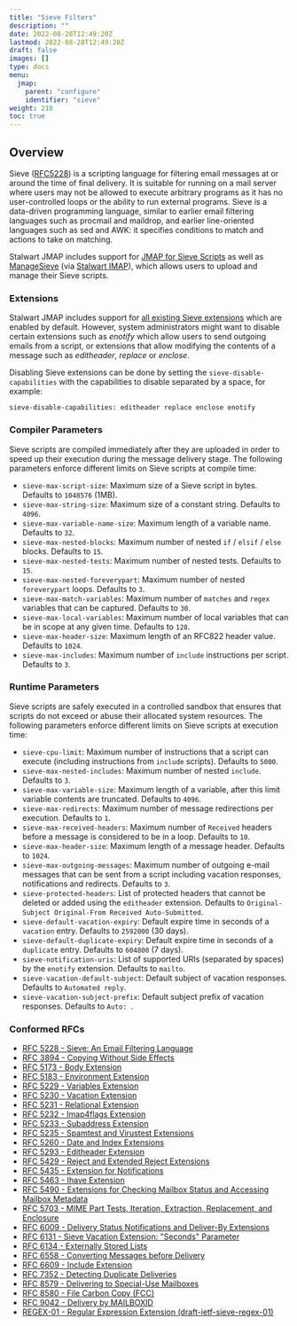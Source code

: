 ```yaml
---
title: "Sieve Filters"
description: ""
date: 2022-08-28T12:49:20Z
lastmod: 2022-08-28T12:49:20Z
draft: false
images: []
type: docs
menu:
  jmap:
    parent: "configure"
    identifier: "sieve"
weight: 210
toc: true
---
```


## Overview

Sieve ([RFC5228](https://www.rfc-editor.org/rfc/rfc5228.html)) is a scripting language for filtering email messages at or around the time of final delivery.
It is suitable for running on a mail server where users may not be allowed to execute arbitrary programs 
as it has no user-controlled loops or the ability to run external programs.
Sieve is a data-driven programming language, similar to earlier email filtering languages such as procmail and 
maildrop, and earlier line-oriented languages such as sed and AWK: it specifies conditions to match and actions 
to take on matching.

Stalwart JMAP includes support for [JMAP for Sieve Scripts](https://www.ietf.org/archive/id/draft-ietf-jmap-sieve-12.html) as well as [ManageSieve](https://datatracker.ietf.org/doc/html/rfc5804) (via [Stalwart IMAP](/imap/configure/sieve/)), which allows
users to upload and manage their Sieve scripts.

### Extensions

Stalwart JMAP includes support for [all existing Sieve extensions](https://www.iana.org/assignments/sieve-extensions/sieve-extensions.xhtml) which are enabled
by default. However, system administrators might want to disable certain extensions such as *enotify* which allow users to send outgoing emails from
a script, or extensions that allow modifying the contents of a message such as *editheader*, *replace* or *enclose*.

Disabling Sieve extensions can be done by setting the ``sieve-disable-capabilities`` with the capabilities to disable separated by a space, for example:

```
sieve-disable-capabilities: editheader replace enclose enotify
```

### Compiler Parameters

Sieve scripts are compiled immediately after they are uploaded in order to speed up their execution during 
the message delivery stage. The following parameters enforce different limits on Sieve scripts at compile time:

- ``sieve-max-script-size``: Maximum size of a Sieve script in bytes. Defaults to ``1048576`` (1MB).
- ``sieve-max-string-size``: Maximum size of a constant string. Defaults to ``4096``.
- ``sieve-max-variable-name-size``: Maximum length of a variable name. Defaults to ``32``.
- ``sieve-max-nested-blocks``: Maximum number of nested ``if`` / ``elsif`` / ``else`` blocks. Defaults to ``15``.
- ``sieve-max-nested-tests``: Maximum number of nested tests. Defaults to ``15``.
- ``sieve-max-nested-foreverypart``: Maximum number of nested ``foreverypart`` loops. Defaults to ``3``.
- ``sieve-max-match-variables``: Maximum number of ``matches`` and ``regex`` variables that can be captured. Defaults to ``30``.
- ``sieve-max-local-variables``: Maximum number of local variables that can be in scope at any given time. Defaults to ``128``.
- ``sieve-max-header-size``: Maximum length of an RFC822 header value. Defaults to ``1024``.
- ``sieve-max-includes``: Maximum number of ``include`` instructions per script. Defaults to ``3``.
 

### Runtime Parameters

Sieve scripts are safely executed in a controlled sandbox that ensures that scripts do not exceed or abuse their
allocated system resources. The following parameters enforce different limits on Sieve scripts at execution time:

- ``sieve-cpu-limit``: Maximum number of instructions that a script can execute (including instructions from ``include`` scripts). Defaults to ``5000``.
- ``sieve-max-nested-includes``: Maximum number of nested ``include``. Defaults to ``3``.
- ``sieve-max-variable-size``: Maximum length of a variable, after this limit variable contents are truncated. Defaults to ``4096``.
- ``sieve-max-redirects``: Maximum number of message redirections per execution. Defaults to ``1``.
- ``sieve-max-received-headers``: Maximum number of ``Received`` headers before a message is considered to be in a loop. Defaults to ``10``.
- ``sieve-max-header-size``: Maximum length of a message header. Defaults to ``1024``.
- ``sieve-max-outgoing-messages``: Maximum number of outgoing e-mail messages that can be sent from a script including vacation responses, notifications and redirects. Defaults to ``3``.
- ``sieve-protected-headers``: List of protected headers that cannot be deleted or added using the ``editheader`` extension. Defaults to ``Original-Subject Original-From Received Auto-Submitted``.
- ``sieve-default-vacation-expiry``: Default expire time in seconds of a ``vacation`` entry. Defaults to ``2592000`` (30 days).
- ``sieve-default-duplicate-expiry``: Default expire time in seconds of a ``duplicate`` entry. Defaults to ``604800`` (7 days).
- ``sieve-notification-uris``: List of supported URIs (separated by spaces) by the ``enotify`` extension. Defaults to ``mailto``.
- ``sieve-vacation-default-subject``: Default subject of vacation responses. Defaults to ``Automated reply``.
- ``sieve-vacation-subject-prefix``: Default subject prefix of vacation responses. Defaults to ``Auto: ``.

### Conformed RFCs

- [RFC 5228 - Sieve: An Email Filtering Language](https://datatracker.ietf.org/doc/html/rfc5228)
- [RFC 3894 - Copying Without Side Effects](https://datatracker.ietf.org/doc/html/rfc3894)
- [RFC 5173 - Body Extension](https://datatracker.ietf.org/doc/html/rfc5173)
- [RFC 5183 - Environment Extension](https://datatracker.ietf.org/doc/html/rfc5183)
- [RFC 5229 - Variables Extension](https://datatracker.ietf.org/doc/html/rfc5229)
- [RFC 5230 - Vacation Extension](https://datatracker.ietf.org/doc/html/rfc5230)
- [RFC 5231 - Relational Extension](https://datatracker.ietf.org/doc/html/rfc5231)
- [RFC 5232 - Imap4flags Extension](https://datatracker.ietf.org/doc/html/rfc5232)
- [RFC 5233 - Subaddress Extension](https://datatracker.ietf.org/doc/html/rfc5233)
- [RFC 5235 - Spamtest and Virustest Extensions](https://datatracker.ietf.org/doc/html/rfc5235)
- [RFC 5260 - Date and Index Extensions](https://datatracker.ietf.org/doc/html/rfc5260)
- [RFC 5293 - Editheader Extension](https://datatracker.ietf.org/doc/html/rfc5293)
- [RFC 5429 - Reject and Extended Reject Extensions](https://datatracker.ietf.org/doc/html/rfc5429)
- [RFC 5435 - Extension for Notifications](https://datatracker.ietf.org/doc/html/rfc5435)
- [RFC 5463 - Ihave Extension](https://datatracker.ietf.org/doc/html/rfc5463)
- [RFC 5490 - Extensions for Checking Mailbox Status and Accessing Mailbox Metadata](https://datatracker.ietf.org/doc/html/rfc5490)
- [RFC 5703 - MIME Part Tests, Iteration, Extraction, Replacement, and Enclosure](https://datatracker.ietf.org/doc/html/rfc5703)
- [RFC 6009 - Delivery Status Notifications and Deliver-By Extensions](https://datatracker.ietf.org/doc/html/rfc6009)
- [RFC 6131 - Sieve Vacation Extension: "Seconds" Parameter](https://datatracker.ietf.org/doc/html/rfc6131)
- [RFC 6134 - Externally Stored Lists](https://datatracker.ietf.org/doc/html/rfc6134)
- [RFC 6558 - Converting Messages before Delivery](https://datatracker.ietf.org/doc/html/rfc6558)
- [RFC 6609 - Include Extension](https://datatracker.ietf.org/doc/html/rfc6609)
- [RFC 7352 - Detecting Duplicate Deliveries](https://datatracker.ietf.org/doc/html/rfc7352)
- [RFC 8579 - Delivering to Special-Use Mailboxes](https://datatracker.ietf.org/doc/html/rfc8579)
- [RFC 8580 - File Carbon Copy (FCC)](https://datatracker.ietf.org/doc/html/rfc8580)
- [RFC 9042 - Delivery by MAILBOXID](https://datatracker.ietf.org/doc/html/rfc9042)
- [REGEX-01 - Regular Expression Extension (draft-ietf-sieve-regex-01)](https://www.ietf.org/archive/id/draft-ietf-sieve-regex-01.html)
